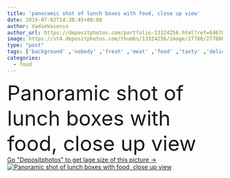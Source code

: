 ```yaml
---
title: 'panoramic shot of lunch boxes with food, close up view'
date: 2019-07-02T14:38:45+00:00
author: VadimVasenin
author_url: https://depositphotos.com/portfolio-13324256.html?ref=64678756
image: https://st4.depositphotos.com/thumbs/13324256/image/27780/277806822/api_thumb_450.jpg?forcejpeg=true
type: "post"
tags: ['background' ,'nobody' ,'fresh' ,'meat' ,'food' ,'tasty' ,'delicious' ,'meal' ,'plastic' ,'nutrition' ,'lunch' ,'salad' ,'tomatoes' ,'vegetables' ,'tofu' ,'panorama' ,'panoramic' ,'carrots' ,'sandwiches' ,'rice' ,'spinach' ,'toasts' ,'Healthy Eating' ,'Studio Shot' ,'healthy food' ,'organic food' ,'lunch boxes' ]
categories: 
  - food
---
```

<div aling="center">
            <font size="60"> Panoramic shot of lunch boxes with food, close up view</font>   
</div>
<div>
    <a href='https://st4.depositphotos.com/thumbs/13324256/image/27780/277806822/api_thumb_450.jpg?forcejpeg=true?ref=64678756' target=_blank > Go "Depositphotos" to get lage size of this picture ->
        <img href='https://st4.depositphotos.com/thumbs/13324256/image/27780/277806822/api_thumb_450.jpg?forcejpeg=true?ref=64678756' src='https://st4.depositphotos.com/13324256/27780/i/950/depositphotos_277806822-stock-photo-panoramic-shot-lunch-boxes-food.jpg?forcejpeg=true' alt='Panoramic shot of lunch boxes with food, close up view' >
    </a>
</div>
